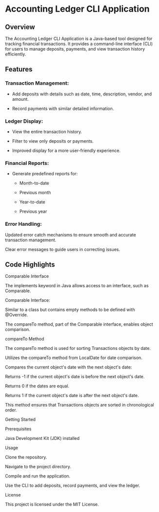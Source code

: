 # Accounting Ledger CLI Application

## Overview

The Accounting Ledger CLI Application is a Java-based tool designed for tracking financial transactions. It provides a command-line interface (CLI) for users to manage deposits, payments, and view transaction history efficiently.

## Features

### Transaction Management:  

- Add deposits with details such as date, time, description, vendor, and amount.

- Record payments with similar detailed information.

### Ledger Display:

- View the entire transaction history.

- Filter to view only deposits or payments.

- Improved display for a more user-friendly experience.

### Financial Reports:

- Generate predefined reports for:

  - Month-to-date

  - Previous month

  - Year-to-date

  - Previous year

### Error Handling:

Updated error catch mechanisms to ensure smooth and accurate transaction management.

Clear error messages to guide users in correcting issues.

## Code Highlights

Comparable Interface

The implements keyword in Java allows access to an interface, such as Comparable.

Comparable Interface:

Similar to a class but contains empty methods to be defined with @Override.

The compareTo method, part of the Comparable interface, enables object comparison.

compareTo Method

The compareTo method is used for sorting Transactions objects by date.

Utilizes the compareTo method from LocalDate for date comparison.

Compares the current object's date with the next object's date:

Returns -1 if the current object's date is before the next object's date.

Returns 0 if the dates are equal.

Returns 1 if the current object's date is after the next object's date.

This method ensures that Transactions objects are sorted in chronological order.

Getting Started

Prerequisites

Java Development Kit (JDK) installed

Usage

Clone the repository.

Navigate to the project directory.

Compile and run the application.

Use the CLI to add deposits, record payments, and view the ledger.

License

This project is licensed under the MIT License.

